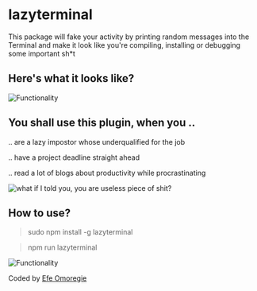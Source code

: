   
# lazyterminal

This package will fake your activity by printing random messages into the Terminal and make it look like you're compiling, installing or debugging some important sh*t


## Here's what it looks like?

![Functionality](https://storage.googleapis.com/ganar-images/speechtotext/terminal.gif)

   
  

## You shall use this plugin, when you ..

.. are a lazy impostor whose underqualified for the job

.. have a project deadline straight ahead

.. read a lot of blogs about productivity while procrastinating

  

![what if I told you, you are useless piece of shit?](https://memegenerator.net/img/instances/65829788.jpg)

  
  
  

## How to use?

  

> sudo npm install -g lazyterminal

> npm run lazyterminal
  

![Functionality](https://rawgit.com/ondrek/bebusy.js/master/graphs/gollum.jpg)

  

Coded by  [Efe Omoregie](https://efe.ng)  